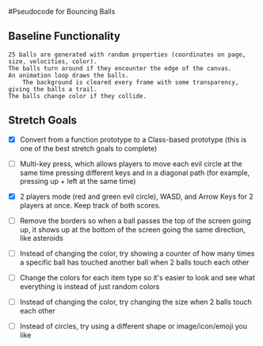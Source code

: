 #Pseudocode for Bouncing Balls

## Baseline Functionality
    25 balls are generated with random properties (coordinates on page, size, velocities, color). 
    The balls turn around if they encounter the edge of the canvas.
    An animation loop draws the balls.
        The background is cleared every frame with some transparency, giving the balls a trail.
    The balls change color if they collide.

## Stretch Goals
- [X] Convert from a function prototype to a Class-based prototype (this is one of the best stretch goals to complete)

- [ ] Multi-key press, which allows players to move each evil circle at the same time pressing different keys and in a diagonal path (for example, pressing up + left at the same time)

- [X] 2 players mode (red and green evil circle), WASD, and Arrow Keys for 2 players at once. Keep track of both scores.

- [ ] Remove the borders so when a ball passes the top of the screen going up, it shows up at the bottom of the screen going the same direction, like asteroids

- [ ] Instead of changing the color, try showing a counter of how many times a specific ball has touched another ball when 2 balls touch each other

- [ ] Change the colors for each item type so it's easier to look and see what everything is instead of just random colors

- [ ] Instead of changing the color, try changing the size when 2 balls touch each other

- [ ] Instead of circles, try using a different shape or image/icon/emoji you like
